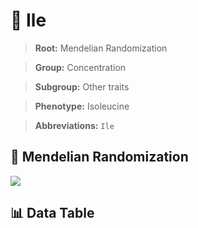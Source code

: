 # 🧪 Ile

> **Root:** Mendelian Randomization

> **Group:** Concentration  

> **Subgroup:** Other traits

> **Phenotype:** Isoleucine  

> **Abbreviations:** `Ile`

## 🧬 Mendelian Randomization  

<img src="/MR/Figures/Inverse/Ile.png"/>


## 📊 Data Table


<CsvTableMRI src="/MR_Data/Inverse/Ile.csv"/>
